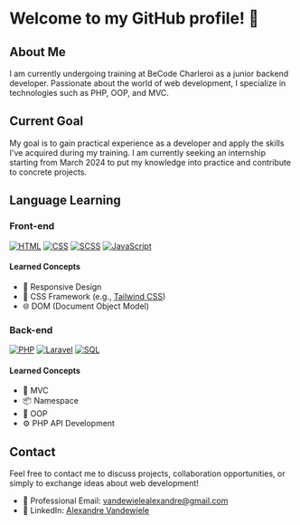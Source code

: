 # Welcome to my GitHub profile! 👋

## About Me

I am currently undergoing training at BeCode Charleroi as a junior backend developer. Passionate about the world of web development, I specialize in technologies such as PHP, OOP, and MVC.

## Current Goal

My goal is to gain practical experience as a developer and apply the skills I've acquired during my training. I am currently seeking an internship starting from March 2024 to put my knowledge into practice and contribute to concrete projects.

## Language Learning

### Front-end 

[![HTML](https://img.shields.io/badge/HTML-orange)](https://developer.mozilla.org/en-US/docs/Web/Guide/HTML/HTML5)
[![CSS](https://img.shields.io/badge/CSS-blue)](https://developer.mozilla.org/en-US/docs/Web/CSS)
[![SCSS](https://img.shields.io/badge/SCSS-pink)](https://sass-lang.com/)
[![JavaScript](https://img.shields.io/badge/JavaScript-yellow)](https://developer.mozilla.org/en-US/docs/Web/JavaScript)

#### Learned Concepts

- 📱 Responsive Design
- 🎨 CSS Framework (e.g., [Tailwind CSS](https://tailwindcss.com/))
- 🌐 DOM (Document Object Model)

### Back-end

[![PHP](https://img.shields.io/badge/PHP-blue)](https://www.php.net/)
[![Laravel](https://img.shields.io/badge/Laravel-red)](https://laravel.com/)
[![SQL](https://img.shields.io/badge/SQL-MySQL-blueviolet)](https://dev.mysql.com/doc/)

#### Learned Concepts

- 🧠 MVC
- 📦 Namespace
- 🔄 OOP
- ⚙️ PHP API Development

## Contact

Feel free to contact me to discuss projects, collaboration opportunities, or simply to exchange ideas about web development!

- 📧 Professional Email: [vandewielealexandre@gmail.com](vandewielealexandre@gmail.com)
- 🔗 LinkedIn: [Alexandre Vandewiele](https://www.linkedin.com/in/alexandre-vandewiele/)
